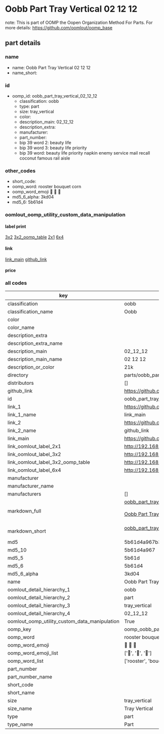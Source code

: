 # Oobb Part Tray Vertical 02 12 12  

note: This is part of OOMP the Oopen Organization Method For Parts. For more details: https://github.com/oomlout/oomp_base

##  part details





### name
* name: Oobb Part Tray Vertical 02 12 12
* name_short: 
### id
* oomp_id: oobb_part_tray_vertical_02_12_12
  * classification: oobb
  * type: part
  * size: tray_vertical
  * color: 
  * description_main: 02_12_12
  * description_extra: 
  * manufacturer: 
  * part_number: 
  * bip 39 word 2: beauty life
  * bip 39 word 3: beauty life priority
  * bip 39 word: beauty life priority napkin enemy service mail recall coconut famous rail aisle

### other_codes
* short_code: 
* oomp_word: rooster bouquet corn
* oomp_word_emoji :rooster: :bouquet: :corn:
* md5_6_alpha: 3kd04
* md5_6: 5b61d4






### oomlout_oomp_utility_custom_data_manipulation
#### label print
[3x2](http://192.168.1.245:1112/?label=oomp%203kd04)
[3x2_oomp_table](http://192.168.1.107:1112/?label=oomp%203kd04)
[2x1](http://192.168.1.242:1112/?label=oomp%203kd04)
[6x4](http://192.168.1.55:1112/?label=oomp%203kd04)    

#### link

[link_main](https://github.com/oomlout/oomlout_oomp_current_version_messy/tree/main/parts/oobb_part_tray_vertical_02_12_12) [github_link](https://github.com/oomlout/oomlout_oomp_part_src/tree/main/parts/oobb_part_tray_vertical_02_12_12)                             

#### price







### all codes 
| key | value |  
| --- | --- |  
| classification | oobb |  
| classification_name | Oobb |  
| color |  |  
| color_name |  |  
| description_extra |  |  
| description_extra_name |  |  
| description_main | 02_12_12 |  
| description_main_name | 02 12 12 |  
| description_or_color | 21k |  
| directory | parts/oobb_part_tray_vertical_02_12_12 |  
| distributors | [] |  
| github_link | https://github.com/oomlout/oomlout_oomp_part_src/tree/main/parts/oobb_part_tray_vertical_02_12_12 |  
| id | oobb_part_tray_vertical_02_12_12 |  
| link_1 | https://github.com/oomlout/oomlout_oomp_current_version_messy/tree/main/parts/oobb_part_tray_vertical_02_12_12 |  
| link_1_name | link_main |  
| link_2 | https://github.com/oomlout/oomlout_oomp_part_src/tree/main/parts/oobb_part_tray_vertical_02_12_12 |  
| link_2_name | github_link |  
| link_main | https://github.com/oomlout/oomlout_oomp_current_version_messy/tree/main/parts/oobb_part_tray_vertical_02_12_12 |  
| link_oomlout_label_2x1 | http://192.168.1.242:1112/?label=oomp%203kd04 |  
| link_oomlout_label_3x2 | http://192.168.1.245:1112/?label=oomp%203kd04 |  
| link_oomlout_label_3x2_oomp_table | http://192.168.1.107:1112/?label=oomp%203kd04 |  
| link_oomlout_label_6x4 | http://192.168.1.55:1112/?label=oomp%203kd04 |  
| manufacturer |  |  
| manufacturer_name |  |  
| manufacturers | [] |  
| markdown_full | [oobb_part_tray_vertical_02_12_12](https://github.com/oomlout/oomlout_oomp_current_version_messy/tree/main/parts/oobb_part_tray_vertical_02_12_12)<br>[](https://github.com/oomlout/oomlout_oomp_current_version_messy/tree/main/parts/oobb_part_tray_vertical_02_12_12)<br>[Oobb Part Tray Vertical 02 12 12](https://github.com/oomlout/oomlout_oomp_current_version_messy/tree/main/parts/oobb_part_tray_vertical_02_12_12)<br><br> |  
| markdown_short | [oobb_part_tray_vertical_02_12_12](https://github.com/oomlout/oomlout_oomp_current_version_messy/tree/main/parts/oobb_part_tray_vertical_02_12_12)<br><br> |  
| md5 | 5b61d4a967b370c710a4f92f55e0509d |  
| md5_10 | 5b61d4a967 |  
| md5_5 | 5b61d |  
| md5_6 | 5b61d4 |  
| md5_6_alpha | 3kd04 |  
| name | Oobb Part Tray Vertical 02 12 12 |  
| oomlout_detail_hierarchy_1 | oobb |  
| oomlout_detail_hierarchy_2 | part |  
| oomlout_detail_hierarchy_3 | tray_vertical |  
| oomlout_detail_hierarchy_4 | 02_12_12 |  
| oomlout_oomp_utility_custom_data_manipulation | True |  
| oomp_key | oomp_oobb_part_tray_vertical_02_12_12 |  
| oomp_word | rooster bouquet corn |  
| oomp_word_emoji | :rooster: :bouquet: :corn: |  
| oomp_word_emoji_list | [':rooster:', ':bouquet:', ':corn:'] |  
| oomp_word_list | ['rooster', 'bouquet', 'corn'] |  
| part_number |  |  
| part_number_name |  |  
| short_code |  |  
| short_name |  |  
| size | tray_vertical |  
| size_name | Tray Vertical |  
| type | part |  
| type_name | Part |  
